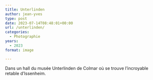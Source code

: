 ```yaml
---
title: Unterlinden
author: jean-yves
type: post
date: 2023-07-14T08:48:01+00:00
url: /unterlinden/
categories:
  - Photographie
years:
  - 2023
format: image

---
```

Dans un hall du musée Unterlinden de Colmar où se trouve l&rsquo;incroyable retable d&rsquo;Issenheim.

